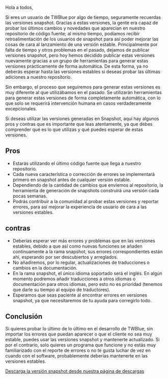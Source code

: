 <!--
.. title: ¡Las versiones snapshot están de regreso!
.. slug: snapshots
.. date: 2017-11-11 08:37:55 UTC-06:00
.. tags: 
.. category: 
.. link: 
.. description: 
.. type: text
-->

Hola a todos,

Si eres un usuario de TWBlue por algo de tiempo, seguramente recuerdas las versiones snapshot. Gracias a estas versiones, la gente era capaz de probar los últimos cambios y novedades que aparecían en nuestro repositorio de código fuente; al mismo tiempo, podíamos recibir retroalimentación de los usuarios de snapshot para así poder mejorar las cosas de cara al lanzamiento de una versión estable. Principalmente por falta de tiempo y otros problemas en el pasado, dejamos de publicar versiones snapshot, pero hoy hemos decidido publicar estas versiones nuevamente gracias a un grupo de herramientas para generar estas versiones prácticamente de forma automática. De esta forma, ya no deberás esperar hasta las versiones estables si deseas probar las últimas adiciones a nuestro repositorio.

Sin embargo, el proceso que seguiremos para generar estas versiones es muy diferente al que utilizábamos en el pasado. Se utilizarán herramientas para generar estas versiones de forma completamente automática, con lo que solo se requerirá intervención humana en casos verdaderamente excepcionales.

Si deseas utilizar las versiones generadas en Snapshot, aquí hay algunos pros y contras que es importante que leas atentamente, ya que debes comprender qué es lo que utilizas y qué puedes esperar de estas versiones.

## Pros

* Estarás utilizando el último código fuente que llega a nuestro repositorio.
* Cada nueva característica o corrección de errores se implementará primero en snapshot antes de cualquier versión estable.
* Dependiendo de la cantidad de cambios que enviemos al repositorio, la herramienta de generación de snapshots construirá una versión cada pocas semanas.
* Podrás contribuir a la comunidad al probar estas versiones y reportar errores, para así mejorar la experiencia de usuario de cara a las versiones estables.

## contras

* Deberías esperar ver más errores y problemas que en las versiones estables, debido a que así como nuevas funciones se añaden continuamente a la rama snapshot, sus errores correspondientes están ahí, esperando por ser descubiertos y arreglados.
* No añadiremos, por lo regular, actualizaciones de traducciones o cambios en la documentación.
* En la rama snapshot, el único idioma soportado será el inglés. En algún momento podremos añadir traducciones a otros idiomas o documentación para otros idiomas, pero esto no es prioridad (tenemos que darle su tiempo al equipo de traductores).
* Esperamos que seas paciente al encontrar errores en versiones snapshot, ya que necesitaremos de tu ayuda para corregirlo todo.

## Conclusión

Si quieres probar lo último de lo último en el desarrollo de TWBlue, sin importar los errores que puedan aparecer o que el cliente no sea muy estable, puedes usar las versiones snapshot y mantenerte actualizado. Si por el contrario, solo quieres un programa que funcione y no estás muy familiarizado con el reporte de errores o no te gusta luchar de vez en cuando con el software, probablemente deberías mantenerte en las versiones estables.

[Descarga la versión snapshot desde nuestra página de descargas](https://twblue.es/es/downloads)